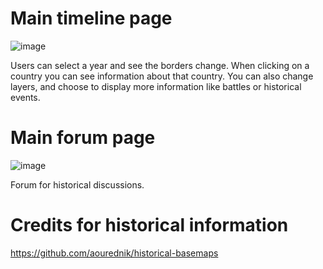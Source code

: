 # Main timeline page

![image](https://github.com/user-attachments/assets/059d3e08-6421-48c2-8013-ffd6c5b43426)

Users can select a year and see the borders change. When clicking on a country you can see information about that country. You can also change layers, and choose to display more information like battles or historical events. 

# Main forum page

![image](https://github.com/user-attachments/assets/1c15863b-1d31-4ffd-b7a7-d1a385de1b1a)

Forum for historical discussions. 

# Credits for historical information

https://github.com/aourednik/historical-basemaps


